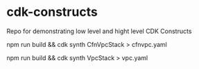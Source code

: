 # cdk-constructs

Repo for demonstrating low level and hight level CDK Constructs

npm run build && cdk synth CfnVpcStack > cfnvpc.yaml

npm run build && cdk synth VpcStack > vpc.yaml

